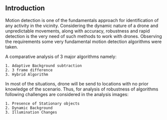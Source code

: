 ## Introduction

Motion detection is one of the fundamentals approach for identification of any activity in the vicinity. Considering the dynamic nature of a drone and unpredictable movements, along with accuracy,
robustness and rapid detection is the very need of such methods to work with drones. Observing the
requirements some very fundamental motion detection algorithms were taken.

A comparative analysis of 3 major algorithms namely:

```
1. Adaptive Background subtraction
2. 3 frame difference
3. Hybrid Algorithm

```

In most of the situations, drone will be send to locations with no prior knowledge of the scenario.
Thus, for analysis of robustness of algorithms following challenges are considered in the analysis images:

```
1. Presence of Stationary objects
2. Dynamic Background
3. Illumination Changes
```
